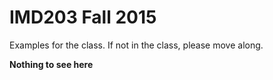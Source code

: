 IMD203 Fall 2015
=============

Examples for the class. If not in the class, please move along.

**Nothing to see here**